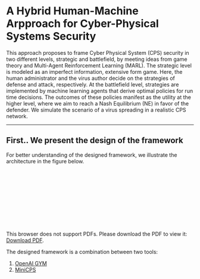 # A Hybrid Human-Machine Arpproach for Cyber-Physical Systems Security

This approach proposes to frame Cyber Physical System (CPS) security in two different levels, strategic and battlefield, by meeting ideas from game theory and Multi-Agent Reinforcement Learning (MARL). The strategic level is modeled as an imperfect information, extensive form game. Here, the human administrator and the virus author decide on the strategies of defense and attack, respectively. At the battlefield level, strategies are implemented by machine learning agents that derive optimal policies for run time decisions. The outcomes of these policies manifest as the utility at the higher level, where we aim to reach a Nash Equilibrium (NE) in favor of the defender. We simulate the scenario of a virus spreading in a realistic CPS network.

-----------------------------

## First.. We present the design of the framework

For better understanding of the designed framework, we illustrate the architecture in the figure below.

<object data="https://josephkhoury95.github.io/Architecture.pdf" type="application/pdf" width="700px" height="700px">
    <embed src="https://josephkhoury95.github.io/Architecture.pdf">
        <p>This browser does not support PDFs. Please download the PDF to view it: 
            <a href="https://josephkhoury95.github.io/Architecture.pdf">Download PDF</a>.
        </p>
    </embed>
</object>

The designed framework is a combination between two tools:

1. [OpenAI GYM](https://github.com/openai/gym "gym github repo")
2. [MiniCPS](https://github.com/scy-phy/minicps "minicps github repo")
